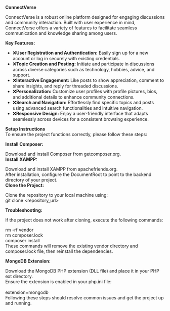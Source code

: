 **ConnectVerse**

ConnectVerse is a robust online platform designed for engaging discussions and community interaction. Built with user experience in mind, ConnectVerse offers a variety of features to facilitate seamless communication and knowledge sharing among users.

**Key Features:**
- ❌**User Registration and Authentication:** Easily sign up for a new account or log in securely with existing credentials.
- ❌**Topic Creation and Posting:** Initiate and participate in discussions across diverse categories such as technology, hobbies, advice, and support.
- ❌**Interactive Engagement:** Like posts to show appreciation, comment to share insights, and reply for threaded discussions.
- ❌**Personalization:** Customize user profiles with profile pictures, bios, and additional details to enhance community connections.
- ❌**Search and Navigation:** Effortlessly find specific topics and posts using advanced search functionalities and intuitive navigation.
- ❌**Responsive Design:** Enjoy a user-friendly interface that adapts seamlessly across devices for a consistent browsing experience.


**Setup Instructions** <br />
To ensure the project functions correctly, please follow these steps:<br />

**Install Composer:** <br />

Download and install Composer from getcomposer.org.<br />
**Install XAMPP:** <br />

Download and install XAMPP from apachefriends.org.<br />
After installation, configure the DocumentRoot to point to the backend directory of your project. <br />
**Clone the Project:** <br />

Clone the repository to your local machine using: <br />
git clone <repository_url> <br />

**Troubleshooting:** <br />

If the project does not work after cloning, execute the following commands: <br />

rm -rf vendor<br />
rm composer.lock<br />
composer install<br />
These commands will remove the existing vendor directory and composer.lock file, then reinstall the dependencies. <br />

**MongoDB Extension:** <br />

Download the MongoDB PHP extension (DLL file) and place it in your PHP ext directory. <br />
Ensure the extension is enabled in your php.ini file: <br />
<br />
extension=mongodb <br />
Following these steps should resolve common issues and get the project up and running. <br />
